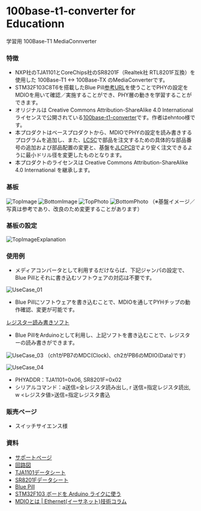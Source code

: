 # 100base-t1-converter for Educationn
学習用 100Base-T1 MediaConnverter

### 特徴
- NXP社のTJA1101とCoreChips社のSR8201F（Realtek社 RTL8201F互換）を使用した 100Base-T1 <-> 100Base-TX のMediaConverterです。
- STM32F103C8T6を搭載したBlue Pill[参考URL](https://en.wikipedia.org/wiki/STM32)を使うことでPHYの設定をMDIOを用いて確認／実施することができ、PHY層の動きを学習することができます。
- オリジナルは Creative Commons Attribution-ShareAlike 4.0 International ライセンスで公開されている[100base-t1-converter](https://github.com/ehntoo/100base-t1-converter)です。作者はehntoo様です。
- 本プロダクトはベースプロダクトから、MDIOでPHYの設定を読み書きするプログラムを追加し、また、[LCSC](https://www.lcsc.com/)で部品を注文するための具体的な部品番号の追加および部品配置の変更と、基盤を[JLCPCB](https://jlcpcb.com/)でより安く注文できるように最小ドリル径を変更したものとなります。
- 本プロダクトのライセンスは Creative Commons Attribution-ShareAlike 4.0 International を継承します。

### 基板
![TopImage](/docs/100base-t1-converter_Top_Image.png)
![BottomImage](/docs/100base-t1-converter_Bottom_Image.png)
![TopPhoto](/docs/100base-t1-converter_Top_Photo.jpg)
![BottomPhoto](/docs/100base-t1-converter_Bottom_Photo.jpg)
（※基盤イメージ／写真は参考であり、改良のため変更することがあります）

### 基板の設定
![TopImageExplanation](/docs/100base-t1-converter_Top_Image_explanation.jpg)

### 使用例
- メディアコンバータとして利用するだけならば、下記ジャンパの設定で、Blue Pillとそれに書き込むソフトウェアの対応は不要です。

![UseCase_01](/docs/UseCase_01.jpg)

- Blue Pillにソフトウェアを書き込むことで、MDIOを通してPYHチップの動作確認、変更が可能です。

[レジスター読み書きソフト](/software/phyRegRead/)

- Blue PillをArduinoとして利用し、上記ソフトを書き込むことで、レジスターの読み書きができます。

![UseCase_03](/docs/UseCase_02.jpg)
（ch1がPB7のMDC(Clock)、ch2がPB6のMDIO(Data)です）

![UseCase_04](/docs/UseCase_03.png)

- PHYADDR：TJA1101=0x06, SR8201F=0x02
- シリアルコマンド：a送信=全レジスタ読み出し, r <phyaddr> <register number>送信=指定レジスタ読出, w <phyaddr> <register number> <レジスタ値>送信=指定レジスタ書込


### 販売ページ

- スイッチサイエンス様

### 資料

- [サポートページ](https://github.com/TLDSJPWORK/100base-t1-converter)
- [回路図](docs/100base-t1-converter.pdf)
- [TJA1101データシート](https://www.nxp.com/docs/en/data-sheet/TJA1101B.pdf)
- [SR8201Fデータシート](https://www.lcsc.com/datasheet/lcsc_datasheet_2409272302_CoreChips-SR8201F_C378491.pdf) 
- [Blue Pill](https://en.wikipedia.org/wiki/STM32)
- [STM32F103 ボードを Arduino ライクに使う](https://ht-deko.com/arduino/stm32f103c8t6.html)
- [MDIOとは | Ethernet(イーサネット)技術コラム](https://www.e-nexty.com/static/articles/column_ethernet_mdio)
